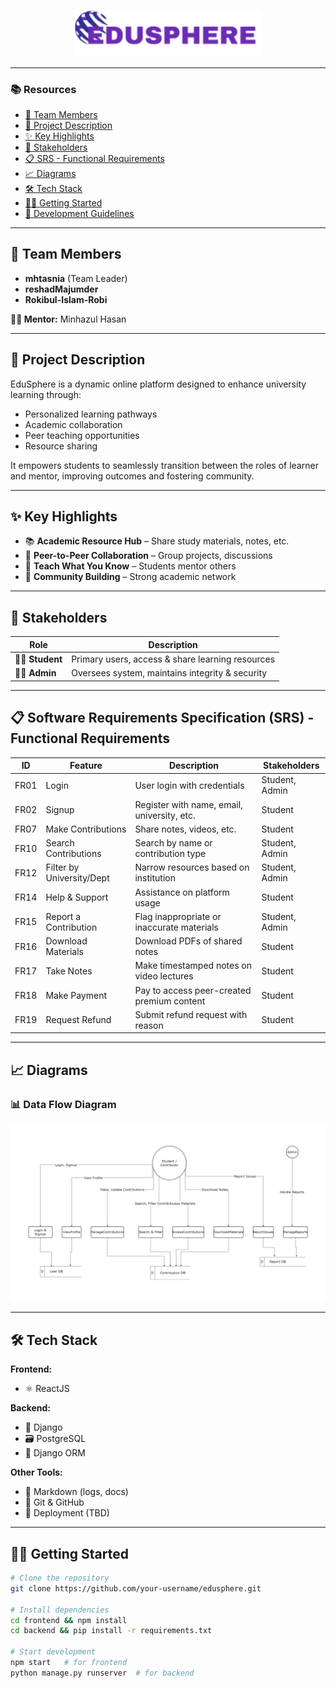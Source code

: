 <p align="center">
  <img src="frontend/public/images/EDusphere.png" alt="EduSphere Banner" width="300"/>
</p>



---

### 📚 Resources
- [👥 Team Members](#team-members)
- [📘 Project Description](#project-description)
- [✨ Key Highlights](#key-highlights)
- [🎯 Stakeholders](#stakeholders)
- [📋 SRS - Functional Requirements](#software-requirements-specification-srs---functional-requirements)
- [📈 Diagrams](#diagrams)
- [🛠 Tech Stack](#tech-stack)
- [🧑‍💻 Getting Started](#getting-started)
- [📏 Development Guidelines](#development-guidelines)


---

## 👥 Team Members
- **mhtasnia** (Team Leader)  
- **reshadMajumder**  
- **Rokibul-Islam-Robi**

**👨‍🏫 Mentor:** Minhazul Hasan

---

## 📘 Project Description
EduSphere is a dynamic online platform designed to enhance university learning through:

- Personalized learning pathways  
- Academic collaboration  
- Peer teaching opportunities  
- Resource sharing

It empowers students to seamlessly transition between the roles of learner and mentor, improving outcomes and fostering community.

---

## ✨ Key Highlights
- 📚 **Academic Resource Hub** – Share study materials, notes, etc.  
- 🤝 **Peer-to-Peer Collaboration** – Group projects, discussions  
- 🧠 **Teach What You Know** – Students mentor others  
- 🏫 **Community Building** – Strong academic network

---

## 🎯 Stakeholders
| Role   | Description |
|--------|-------------|
| 👩‍🎓 **Student** | Primary users, access & share learning resources |
| 👨‍💼 **Admin**   | Oversees system, maintains integrity & security |

---

## 📋 Software Requirements Specification (SRS) - Functional Requirements

| ID     | Feature                      | Description                                              | Stakeholders     |
|--------|------------------------------|----------------------------------------------------------|------------------|
| FR01   | Login                        | User login with credentials                              | Student, Admin   |
| FR02   | Signup                       | Register with name, email, university, etc.              | Student          |
| FR07   | Make Contributions           | Share notes, videos, etc.                                | Student          |
| FR10   | Search Contributions         | Search by name or contribution type                      | Student, Admin   |
| FR12   | Filter by University/Dept    | Narrow resources based on institution                    | Student, Admin   |
| FR14   | Help & Support               | Assistance on platform usage                             | Student          |
| FR15   | Report a Contribution        | Flag inappropriate or inaccurate materials               | Student, Admin   |
| FR16   | Download Materials           | Download PDFs of shared notes                            | Student          |
| FR17   | Take Notes                   | Make timestamped notes on video lectures                 | Student          |
| FR18   | Make Payment                 | Pay to access peer-created premium content               | Student          |
| FR19   | Request Refund               | Submit refund request with reason                        | Student          |



---

## 📈 Diagrams

### 📊 Data Flow Diagram
![Data Flow Diagram](frontend/public/images/DataFlowDiagram.png)

---

## 🛠 Tech Stack

**Frontend:**  
- ⚛️ ReactJS  

**Backend:**  
- 🐍 Django  
- 🗃️ PostgreSQL  
- 🔄 Django ORM  

**Other Tools:**  
- 📝 Markdown (logs, docs)  
- 🔀 Git & GitHub  
- 🚀 Deployment (TBD)

---

## 🧑‍💻 Getting Started

```bash
# Clone the repository
git clone https://github.com/your-username/edusphere.git

# Install dependencies
cd frontend && npm install
cd backend && pip install -r requirements.txt

# Start development
npm start   # for frontend
python manage.py runserver  # for backend
